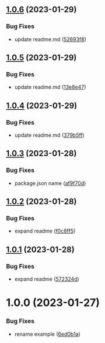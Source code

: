 ## [1.0.6](https://github.com/2people-IT/asterisk-ami-adapter/compare/v1.0.5...v1.0.6) (2023-01-29)


### Bug Fixes

* update readme.md ([52693f8](https://github.com/2people-IT/asterisk-ami-adapter/commit/52693f811d3667e74282ddb9aca9bf428d9eb68f))

## [1.0.5](https://github.com/2people-IT/asterisk-ami-adapter/compare/v1.0.4...v1.0.5) (2023-01-29)


### Bug Fixes

* update readme.md ([13e8e47](https://github.com/2people-IT/asterisk-ami-adapter/commit/13e8e4738f0ab45a0f55f38bc402e8150dfdc789))

## [1.0.4](https://github.com/2people-IT/asterisk-ami-adapter/compare/v1.0.3...v1.0.4) (2023-01-29)


### Bug Fixes

* update readme.md ([379b5ff](https://github.com/2people-IT/asterisk-ami-adapter/commit/379b5ff8f11467b1cdc1b9d81b34180b9cec1b6b))

## [1.0.3](https://github.com/2people-IT/asterisk-ami-adapter/compare/v1.0.2...v1.0.3) (2023-01-28)


### Bug Fixes

* package.json name ([af9f70d](https://github.com/2people-IT/asterisk-ami-adapter/commit/af9f70d5a36cc1631c448dd8ed70028454c9d3c9))

## [1.0.2](https://github.com/2people-IT/asterisk-ami-adapter/compare/v1.0.1...v1.0.2) (2023-01-28)


### Bug Fixes

* expand readme ([f0c8ff5](https://github.com/2people-IT/asterisk-ami-adapter/commit/f0c8ff5ba00e6adc747cc4cbdb700885ad89d83f))

## [1.0.1](https://github.com/2people-IT/asterisk-ami-adapter/compare/v1.0.0...v1.0.1) (2023-01-28)


### Bug Fixes

* expand readme ([572324d](https://github.com/2people-IT/asterisk-ami-adapter/commit/572324dcdb843c6dc5869b69f65c121c6de837c7))

# 1.0.0 (2023-01-27)


### Bug Fixes

* rename example ([6ed0b1a](https://github.com/2people-IT/asterisk-ami-adapter/commit/6ed0b1aa72f784a23cbe812e51d2ecf698a09c60))
